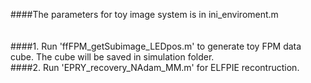 ####The parameters for toy image system is in ini_enviroment.m <br>
<br>
<br>
####1. Run 'ffFPM_getSubimage_LEDpos.m' to generate toy FPM data cube. The cube will be saved in simulation folder. <br>
####2. Run 'EPRY_recovery_NAdam_MM.m' for ELFPIE recontruction. <br>
